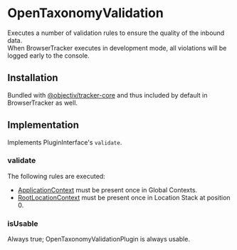 # OpenTaxonomyValidation

Executes a number of validation rules to ensure the quality of the inbound data.  
When BrowserTracker executes in development mode, all violations will be logged early to the console.

## Installation
Bundled with [@objectiv/tracker-core](https://www.npmjs.com/package/@objectiv/tracker-core) and thus included by default in BrowserTracker as well.

## Implementation
Implements PluginInterface's `validate`.

### validate
The following rules are executed:
- [ApplicationContext](/taxonomy/reference/global-contexts/ApplicationContext.md) must be present once in Global Contexts.
- [RootLocationContext](/taxonomy/reference/location-contexts/RootLocationContext.md) must be present once in Location Stack at position 0.

### isUsable
Always true; OpenTaxonomyValidationPlugin is always usable.

